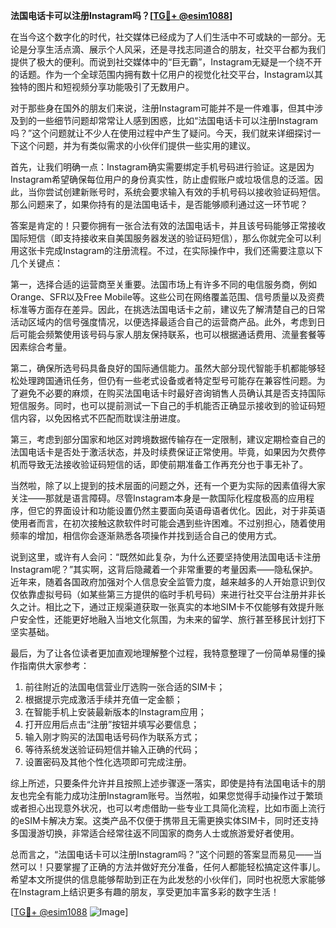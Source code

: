 **法国电话卡可以注册Instagram吗？[[TG💪+ @esim1088](https://t.me/s/esim1088)]**

在当今这个数字化的时代，社交媒体已经成为了人们生活中不可或缺的一部分。无论是分享生活点滴、展示个人风采，还是寻找志同道合的朋友，社交平台都为我们提供了极大的便利。而说到社交媒体中的“巨无霸”，Instagram无疑是一个绕不开的话题。作为一个全球范围内拥有数十亿用户的视觉化社交平台，Instagram以其独特的图片和短视频分享功能吸引了无数用户。

对于那些身在国外的朋友们来说，注册Instagram可能并不是一件难事，但其中涉及到的一些细节问题却常常让人感到困惑，比如“法国电话卡可以注册Instagram吗？”这个问题就让不少人在使用过程中产生了疑问。今天，我们就来详细探讨一下这个问题，并为有类似需求的小伙伴们提供一些实用的建议。

首先，让我们明确一点：Instagram确实需要绑定手机号码进行验证。这是因为Instagram希望确保每位用户的身份真实性，防止虚假账户或垃圾信息的泛滥。因此，当你尝试创建新账号时，系统会要求输入有效的手机号码以接收验证码短信。那么问题来了，如果你持有的是法国电话卡，是否能够顺利通过这一环节呢？

答案是肯定的！只要你拥有一张合法有效的法国电话卡，并且该号码能够正常接收国际短信（即支持接收来自美国服务器发送的验证码短信），那么你就完全可以利用这张卡完成Instagram的注册流程。不过，在实际操作中，我们还需要注意以下几个关键点：

第一，选择合适的运营商至关重要。法国市场上有许多不同的电信服务商，例如Orange、SFR以及Free Mobile等。这些公司在网络覆盖范围、信号质量以及资费标准等方面存在差异。因此，在挑选法国电话卡之前，建议先了解清楚自己的日常活动区域内的信号强度情况，以便选择最适合自己的运营商产品。此外，考虑到日后可能会频繁使用该号码与家人朋友保持联系，也可以根据通话费用、流量套餐等因素综合考量。

第二，确保所选号码具备良好的国际通信能力。虽然大部分现代智能手机都能够轻松处理跨国通讯任务，但仍有一些老式设备或者特定型号可能存在兼容性问题。为了避免不必要的麻烦，在购买法国电话卡时最好咨询销售人员确认其是否支持国际短信服务。同时，也可以提前测试一下自己的手机能否正确显示接收到的验证码短信内容，以免因格式不匹配而耽误注册进度。

第三，考虑到部分国家和地区对跨境数据传输存在一定限制，建议定期检查自己的法国电话卡是否处于激活状态，并及时续费保证正常使用。毕竟，如果因为欠费停机而导致无法接收验证码短信的话，即使前期准备工作再充分也于事无补了。

当然啦，除了以上提到的技术层面的问题之外，还有一个更为实际的因素值得大家关注——那就是语言障碍。尽管Instagram本身是一款国际化程度极高的应用程序，但它的界面设计和功能设置仍然主要面向英语母语者优化。因此，对于非英语使用者而言，在初次接触这款软件时可能会遇到些许困难。不过别担心，随着使用频率的增加，相信你会逐渐熟悉各项操作并找到适合自己的使用方式。

说到这里，或许有人会问：“既然如此复杂，为什么还要坚持使用法国电话卡注册Instagram呢？”其实啊，这背后隐藏着一个非常重要的考量因素——隐私保护。近年来，随着各国政府加强对个人信息安全监管力度，越来越多的人开始意识到仅仅依靠虚拟号码（如某些第三方提供的临时手机号码）来进行社交平台注册并非长久之计。相比之下，通过正规渠道获取一张真实的本地SIM卡不仅能够有效提升账户安全性，还能更好地融入当地文化氛围，为未来的留学、旅行甚至移民计划打下坚实基础。

最后，为了让各位读者更加直观地理解整个过程，我特意整理了一份简单易懂的操作指南供大家参考：

1. 前往附近的法国电信营业厅选购一张合适的SIM卡；
2. 根据提示完成激活手续并充值一定金额；
3. 在智能手机上安装最新版本的Instagram应用；
4. 打开应用后点击“注册”按钮并填写必要信息；
5. 输入刚才购买的法国电话号码作为联系方式；
6. 等待系统发送验证码短信并输入正确的代码；
7. 设置密码及其他个性化选项即可完成注册。

综上所述，只要条件允许并且按照上述步骤逐一落实，即使是持有法国电话卡的朋友也完全有能力成功注册Instagram账号。当然啦，如果您觉得手动操作过于繁琐或者担心出现意外状况，也可以考虑借助一些专业工具简化流程，比如市面上流行的eSIM卡解决方案。这类产品不仅便于携带且无需更换实体SIM卡，同时还支持多国漫游切换，非常适合经常往返不同国家的商务人士或旅游爱好者使用。

总而言之，“法国电话卡可以注册Instagram吗？”这个问题的答案显而易见——当然可以！只要掌握了正确的方法并做好充分准备，任何人都能轻松搞定这件事儿。希望本文所提供的信息能够帮助到正在为此发愁的小伙伴们，同时也祝愿大家能够在Instagram上结识更多有趣的朋友，享受更加丰富多彩的数字生活！

[[TG💪+ @esim1088](https://t.me/s/esim1088) ![Image](https://i.postimg.cc/4NQfJmqS/Snipaste-2025-05-13-00-14-12.png)]